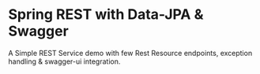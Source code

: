 # Spring REST with Data-JPA & Swagger 

A Simple REST Service demo with few Rest Resource endpoints, exception handling & swagger-ui integration.

